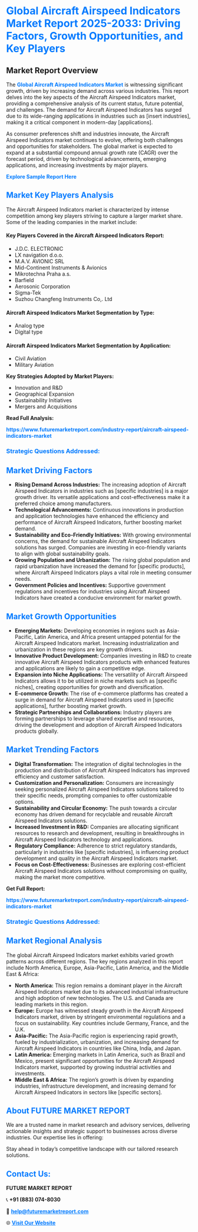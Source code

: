 <h1 style="color: #007BFF;">Global Aircraft Airspeed Indicators Market Report 2025-2033: Driving Factors, Growth Opportunities, and Key Players</h1>

<section id="overview">
<h2>Market Report Overview</h2>
<p>The <a href="https://www.futuremarketreport.com/industry-report/aircraft-airspeed-indicators-market" style="color: #007BFF; text-decoration: none;"><strong>Global Aircraft Airspeed Indicators Market</strong></a> is witnessing significant growth, driven by increasing demand across various industries. This report delves into the key aspects of the Aircraft Airspeed Indicators market, providing a comprehensive analysis of its current status, future potential, and challenges. The demand for Aircraft Airspeed Indicators has surged due to its wide-ranging applications in industries such as [insert industries], making it a critical component in modern-day [applications].</p>
<p>As consumer preferences shift and industries innovate, the Aircraft Airspeed Indicators market continues to evolve, offering both challenges and opportunities for stakeholders. The global market is expected to expand at a substantial compound annual growth rate (CAGR) over the forecast period, driven by technological advancements, emerging applications, and increasing investments by major players.</p>
</section>

<section id="overview">
<p><a href="https://www.futuremarketreport.com/request-sample/reportId=108685" style="color: #007BFF; text-decoration: none;"><strong>Explore Sample Report Here</strong></a></p>
</section>

<section id="key-players">
<h2 style="color: #007BFF;">Market Key Players Analysis</h2>
<p>The Aircraft Airspeed Indicators market is characterized by intense competition among key players striving to capture a larger market share. Some of the leading companies in the market include:</p>
<h4>Key Players Covered in the Aircraft Airspeed Indicators Report:</h4>
<ul><li>J.D.C. ELECTRONIC</li><li>LX navigation d.o.o.</li><li>M.A.V. AVIONIC SRL</li><li>Mid-Continent Instruments &amp; Avionics</li><li>Mikrotechna Praha a.s.</li><li>Barfield</li><li>Aerosonic Corporation</li><li>Sigma-Tek</li><li>Suzhou Changfeng Instruments Co,. Ltd</li></ul>
<h4>Aircraft Airspeed Indicators Market Segmentation by Type:</h4>
<ul><li>Analog type</li><li>Digital type</li></ul>

<h4>Aircraft Airspeed Indicators Market Segmentation by Application:</h4>
<ul><li>Civil Aviation</li><li>Military Aviation</li></ul>
<p><strong>Key Strategies Adopted by Market Players:</strong></p>
<ul>
<li>Innovation and R&D</li>
<li>Geographical Expansion</li>
<li>Sustainability Initiatives</li>
<li>Mergers and Acquisitions</li>
</ul>
</section>

<section>
<p><strong>Read Full Analysis: </strong></p><a href="https://www.futuremarketreport.com/industry-report/aircraft-airspeed-indicators-market" style="color: #007BFF; text-decoration: none;"><strong>https://www.futuremarketreport.com/industry-report/aircraft-airspeed-indicators-market</strong></a>
<h3 style="color: #007BFF;">Strategic Questions Addressed:</h3>
</section>

<section id="driving-factors">
<h2 style="color: #007BFF;">Market Driving Factors</h2>
<ul>
<li><strong>Rising Demand Across Industries:</strong> The increasing adoption of Aircraft Airspeed Indicators in industries such as [specific industries] is a major growth driver. Its versatile applications and cost-effectiveness make it a preferred choice among manufacturers.</li>
<li><strong>Technological Advancements:</strong> Continuous innovations in production and application technologies have enhanced the efficiency and performance of Aircraft Airspeed Indicators, further boosting market demand.</li>
<li><strong>Sustainability and Eco-Friendly Initiatives:</strong> With growing environmental concerns, the demand for sustainable Aircraft Airspeed Indicators solutions has surged. Companies are investing in eco-friendly variants to align with global sustainability goals.</li>
<li><strong>Growing Population and Urbanization:</strong> The rising global population and rapid urbanization have increased the demand for [specific products], where Aircraft Airspeed Indicators plays a vital role in meeting consumer needs.</li>
<li><strong>Government Policies and Incentives:</strong> Supportive government regulations and incentives for industries using Aircraft Airspeed Indicators have created a conducive environment for market growth.</li>
</ul>
</section>

<section id="growth-opportunities">
<h2 style="color: #007BFF;">Market Growth Opportunities</h2>
<ul>
<li><strong>Emerging Markets:</strong> Developing economies in regions such as Asia-Pacific, Latin America, and Africa present untapped potential for the Aircraft Airspeed Indicators market. Increasing industrialization and urbanization in these regions are key growth drivers.</li>
<li><strong>Innovative Product Development:</strong> Companies investing in R&D to create innovative Aircraft Airspeed Indicators products with enhanced features and applications are likely to gain a competitive edge.</li>
<li><strong>Expansion into Niche Applications:</strong> The versatility of Aircraft Airspeed Indicators allows it to be utilized in niche markets such as [specific niches], creating opportunities for growth and diversification.</li>
<li><strong>E-commerce Growth:</strong> The rise of e-commerce platforms has created a surge in demand for Aircraft Airspeed Indicators used in [specific applications], further boosting market growth.</li>
<li><strong>Strategic Partnerships and Collaborations:</strong> Industry players are forming partnerships to leverage shared expertise and resources, driving the development and adoption of Aircraft Airspeed Indicators products globally.</li>
</ul>
</section>

<section id="trending-factors">
<h2 style="color: #007BFF;">Market Trending Factors</h2>
<ul>
<li><strong>Digital Transformation:</strong> The integration of digital technologies in the production and distribution of Aircraft Airspeed Indicators has improved efficiency and customer satisfaction.</li>
<li><strong>Customization and Personalization:</strong> Consumers are increasingly seeking personalized Aircraft Airspeed Indicators solutions tailored to their specific needs, prompting companies to offer customizable options.</li>
<li><strong>Sustainability and Circular Economy:</strong> The push towards a circular economy has driven demand for recyclable and reusable Aircraft Airspeed Indicators solutions.</li>
<li><strong>Increased Investment in R&D:</strong> Companies are allocating significant resources to research and development, resulting in breakthroughs in Aircraft Airspeed Indicators technology and applications.</li>
<li><strong>Regulatory Compliance:</strong> Adherence to strict regulatory standards, particularly in industries like [specific industries], is influencing product development and quality in the Aircraft Airspeed Indicators market.</li>
<li><strong>Focus on Cost-Effectiveness:</strong> Businesses are exploring cost-efficient Aircraft Airspeed Indicators solutions without compromising on quality, making the market more competitive.</li>
</ul>
</section>

<section>
<p><strong>Get Full Report: </strong></p><a href="https://www.futuremarketreport.com/industry-report/aircraft-airspeed-indicators-market" style="color: #007BFF; text-decoration: none;"><strong>https://www.futuremarketreport.com/industry-report/aircraft-airspeed-indicators-market</strong></a>
<h3 style="color: #007BFF;">Strategic Questions Addressed:</h3>
</section>


<section id="regional-analysis">
<h2 style="color: #007BFF;">Market Regional Analysis</h2>
<p>The global Aircraft Airspeed Indicators market exhibits varied growth patterns across different regions. The key regions analyzed in this report include North America, Europe, Asia-Pacific, Latin America, and the Middle East & Africa:</p>
<ul>
<li><strong>North America:</strong> This region remains a dominant player in the Aircraft Airspeed Indicators market due to its advanced industrial infrastructure and high adoption of new technologies. The U.S. and Canada are leading markets in this region.</li>
<li><strong>Europe:</strong> Europe has witnessed steady growth in the Aircraft Airspeed Indicators market, driven by stringent environmental regulations and a focus on sustainability. Key countries include Germany, France, and the U.K.</li>
<li><strong>Asia-Pacific:</strong> The Asia-Pacific region is experiencing rapid growth, fueled by industrialization, urbanization, and increasing demand for Aircraft Airspeed Indicators in countries like China, India, and Japan.</li>
<li><strong>Latin America:</strong> Emerging markets in Latin America, such as Brazil and Mexico, present significant opportunities for the Aircraft Airspeed Indicators market, supported by growing industrial activities and investments.</li>
<li><strong>Middle East & Africa:</strong> The region’s growth is driven by expanding industries, infrastructure development, and increasing demand for Aircraft Airspeed Indicators in sectors like [specific sectors].</li>
</ul>
</section>

<footer>
<h2 style="color: #007BFF;">About FUTURE MARKET REPORT</h2>
<p>We are a trusted name in market research and advisory services, delivering actionable insights and strategic support to businesses across diverse industries. Our expertise lies in offering:</p>

<p>Stay ahead in today’s competitive landscape with our tailored research solutions.</p>

<h2 style="color: #007BFF;">Contact Us:</h2>
<p><strong>FUTURE MARKET REPORT</strong></p>
<p>📞 <strong>+91 (883) 074-8030</strong></p>
<p>📧 <strong><a href="mailto:help@futuremarketreport.com" style="color: #007BFF;">help@futuremarketreport.com</a></strong></p>
<p>🌐 <strong><a href="https://www.futuremarketreport.com/" style="color: #007BFF;">Visit Our Website</a></strong></p>
</footer>
